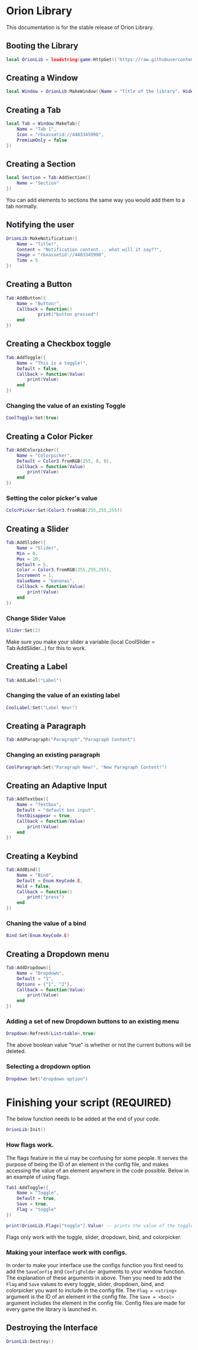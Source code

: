 # Orion Library
This documentation is for the stable release of Orion Library.

## Booting the Library
```lua
local OrionLib = loadstring(game:HttpGet(('https://raw.githubusercontent.com/S2EXE/Gui-/refs/heads/main/s2%20library.txt')))()

```



## Creating a Window
```lua
local Window = OrionLib:MakeWindow({Name = "Title of the library", HidePremium = false, SaveConfig = true, ConfigFolder = "OrionTest"})

```



## Creating a Tab
```lua
local Tab = Window:MakeTab({
	Name = "Tab 1",
	Icon = "rbxassetid://4483345998",
	PremiumOnly = false
})

```
## Creating a Section
```lua
local Section = Tab:AddSection({
	Name = "Section"
})

```
You can add elements to sections the same way you would add them to a tab normally.

## Notifying the user
```lua
OrionLib:MakeNotification({
	Name = "Title!",
	Content = "Notification content... what will it say??",
	Image = "rbxassetid://4483345998",
	Time = 5
})

```



## Creating a Button
```lua
Tab:AddButton({
	Name = "Button!",
	Callback = function()
      		print("button pressed")
  	end    
})

```


## Creating a Checkbox toggle
```lua
Tab:AddToggle({
	Name = "This is a toggle!",
	Default = false,
	Callback = function(Value)
		print(Value)
	end    
})

```

### Changing the value of an existing Toggle
```lua
CoolToggle:Set(true)

```



## Creating a Color Picker
```lua
Tab:AddColorpicker({
	Name = "Colorpicker",
	Default = Color3.fromRGB(255, 0, 0),
	Callback = function(Value)
		print(Value)
	end	  
})

```

### Setting the color picker's value
```lua
ColorPicker:Set(Color3.fromRGB(255,255,255))

```


## Creating a Slider
```lua
Tab:AddSlider({
	Name = "Slider",
	Min = 0,
	Max = 20,
	Default = 5,
	Color = Color3.fromRGB(255,255,255),
	Increment = 1,
	ValueName = "bananas",
	Callback = function(Value)
		print(Value)
	end    
})

```

### Change Slider Value
```lua
Slider:Set(2)

```
Make sure you make your slider a variable (local CoolSlider = Tab:AddSlider...) for this to work.


## Creating a Label
```lua
Tab:AddLabel("Label")

```

### Changing the value of an existing label
```lua
CoolLabel:Set("Label New!")

```


## Creating a Paragraph
```lua
Tab:AddParagraph("Paragraph","Paragraph Content")

```

### Changing an existing paragraph
```lua
CoolParagraph:Set("Paragraph New!", "New Paragraph Content!")

```


## Creating an Adaptive Input
```lua
Tab:AddTextbox({
	Name = "Textbox",
	Default = "default box input",
	TextDisappear = true,
	Callback = function(Value)
		print(Value)
	end	  
})

```


## Creating a Keybind
```lua
Tab:AddBind({
	Name = "Bind",
	Default = Enum.KeyCode.E,
	Hold = false,
	Callback = function()
		print("press")
	end    
})

```

### Chaning the value of a bind
```lua
Bind:Set(Enum.KeyCode.E)

```


## Creating a Dropdown menu
```lua
Tab:AddDropdown({
	Name = "Dropdown",
	Default = "1",
	Options = {"1", "2"},
	Callback = function(Value)
		print(Value)
	end    
})

```

### Adding a set of new Dropdown buttons to an existing menu
```lua
Dropdown:Refresh(List<table>,true)

```

The above boolean value "true" is whether or not the current buttons will be deleted.
### Selecting a dropdown option
```lua
Dropdown:Set("dropdown option")

```

# Finishing your script (REQUIRED)
The below function needs to be added at the end of your code.
```lua
OrionLib:Init()

```

### How flags work.
The flags feature in the ui may be confusing for some people. It serves the purpose of being the ID of an element in the config file, and makes accessing the value of an element anywhere in the code possible.
Below in an example of using flags.
```lua
Tab1:AddToggle({
    Name = "Toggle",
    Default = true,
    Save = true,
    Flag = "toggle"
})

print(OrionLib.Flags["toggle"].Value) -- prints the value of the toggle.

```
Flags only work with the toggle, slider, dropdown, bind, and colorpicker.

### Making your interface work with configs.
In order to make your interface use the configs function you first need to add the `SaveConfig` and `ConfigFolder` arguments to your window function. The explanation of these arguments in above.
Then you need to add the `Flag` and `Save` values to every toggle, slider, dropdown, bind, and colorpicker you want to include in the config file.
The `Flag = <string>` argument is the ID of an element in the config file.
The `Save = <bool>` argument includes the element in the config file.
Config files are made for every game the library is launched in.

## Destroying the Interface
```lua
OrionLib:Destroy()

```
